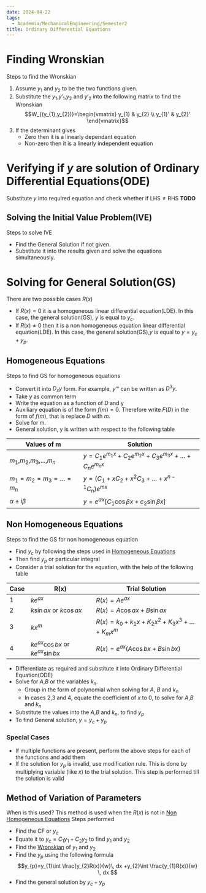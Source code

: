 ```yaml
---
date: 2024-04-22
tags:
  - Academia/MechanicalEngineering/Semester2
title: Ordinary Differential Equations
---
```

# Finding Wronskian
Steps to find the Wronskian
1. Assume $y_1$ and $y_2$ to be the two functions given.
2. Substitute the $y_{1}$,$y'_{1}$,$y_{2}$ and $y'_{2}$ into the following matrix to find the Wronskian $$W_{(y_{1},y_{2})}=\begin{vmatrix} y_{1} & y_{2} \\ y_{1}' & y_{2}' \end{vmatrix}$$
3. If the determinant gives
	- Zero then it is a linearly dependant equation
	- Non-zero then it is a linearly independent equation
# Verifying if $y$ are solution of Ordinary Differential Equations(ODE)
Substitute $y$ into required equation and check whether if $\text{LHS}\neq \text{RHS}$
**TODO**
## Solving the Initial Value Problem(IVE)
Steps to solve IVE
- Find the General Solution if not given.
- Substitute it into the results given and solve the equations simultaneously.

# Solving for General Solution(GS)
There are two possible cases $R(x)$
- If $R(x)=0$ it is a homogeneous linear differential equation(LDE). In this case, the general solution(GS), $y$ is equal to $y_{c}$.
- If $R(x)\neq 0$ then it is a non homogeneous equation linear differential equation(LDE). In this case, the general solution(GS),$y$ is equal to $y=y_c+y_p$.
## Homogeneous Equations
Steps to find GS for homogeneous equations
- Convert it into $D_{x}y$ form. For example, $y'''$ can be written as $D^3y$.
- Take $y$ as common term
- Write the equation as a function of $D$ and y
- Auxiliary equation is of the form $f(m)=0$. Therefore write $F(D)$ in the form of $f(m)$, that is replace $D$ with $m$.
- Solve for m.
- General solution, y is written with respect to the following table 

| Values of m                     | Solution                                                                  |
| ------------------------------- | ------------------------------------------------------------------------- |
| $m_{1}$,$m_2$,$m_3$,...,$m_n$   | $y=C_{1}e^{m_{1}x}+C_{2}e^{m_{2}x}+C_{3}e^{m_{3}x}+\dots+C_{n}e^{m_{n}x}$ |
| $m_{1}=m_{2}=m_{3}=\dots=m_{n}$ | $y=(C_{1}+xC_{2}+x^2C_{3}+\dots+x^{n-1}C_{n})e^{mx}$                      |
| $\alpha\pm i\beta$              | $y=e^{\alpha x}[C_{1}\cos \beta x+c_{2}\sin \beta x]$                     |
## Non Homogeneous Equations
Steps to find the GS for non homogeneous equation
- Find $y_c$ by following the steps used in [Homogeneous Equations](Ordinary%20Differential%20Equations.md#Homogeneous%20Equations)
- Then find $y_p$ or particular integral
- Consider a trial solution for the equation, with the help of the following table

| Case | R(x)                                 | Trial Solution                                       |
| ---- | ------------------------------------ | ---------------------------------------------------- |
| 1    | $ke^{ax}$                            | $R(x)=Ae^{ax}$                                       |
| 2    | $k\sin ax$ or $k\cos ax$             | $R(x)=A\cos ax+B\sin ax$                             |
| 3    | $kx^m$                               | $R(x)=k_{0}+k_{1}x+K_{2}x^2+K_{3}x^3+\dots+K_{m}x^m$ |
| 4    | $ke^{ax}\cos bx$ or $ke^{ax}\sin bx$ | $R(x)=e^{ax}(A\cos bx+B\sin bx)$                     |
- Differentiate as required and substitute it into Ordinary Differential Equation(ODE)
- Solve for $A$,$B$ or the variables $k_{n}$.
	- Group in the form of polynomial when solving for $A$, $B$ and $k_{n}$
	- In cases 2,3 and 4, equate the coefficient of $x$ to 0, to solve for $A$,$B$ and $k_n$
- Substitute the values into the $A$,$B$ and $k_n$, to find $y_p$
- To find General solution, $y=y_{c}+y_{p}$ 
### Special Cases
- If multiple functions are present, perform the above steps for each of the functions and add them
- If the solution for $y_p$ is invalid, use modification rule. This is done by multiplying variable (like $x$) to the trial solution. This step is performed till the solution is valid
## Method of Variation of Parameters
When is this used?
This method is used when the $R(x)$ is not in [Non Homogeneous Equations](10-19%20Academia/10%20Mechanical%20Engineering/10.02%20Semester%202/Ordinary%20Differential%20Equations.md#Non%20Homogeneous%20Equations)
Steps performed
- Find the CF or $y_c$
- Equate it to $y_{c}=C_{1}y_{1}+C_{2}y_{2}$ to find $y_{1}$ and $y_{2}$
- Find the [Wronskian](10-19%20Academia/10%20Mechanical%20Engineering/10.02%20Semester%202/Ordinary%20Differential%20Equations.md#Finding%20Wronskian) of $y_1$ and $y_2$
- Find the $y_p$ using the following formula $$y_{p}=y_{1}\int \frac{y_{2}R(x)}{w}\, dx +y_{2}\int \frac{y_{1}R(x)}{w} \, dx  $$
- Find the general solution by $y_{c}+y_{p}$ 
